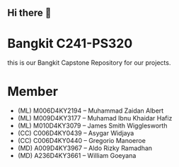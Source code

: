 ## Hi there 👋

# Bangkit C241-PS320
this is our Bangkit Capstone Repository for our projects.

# Member
- (ML) M006D4KY2194 – Muhammad Zaidan Albert
- (ML) M009D4KY3177 – Muhamad Ibnu Khaidar Hafiz
- (ML) M010D4KY3079 – James Smith Wigglesworth
- (CC)  C006D4KY0439 – Asygar Widjaya
- (CC)  C006D4KY0440 – Gregorio Manoeroe
- (MD) A009D4KY3967 – Aldo Rizky Ramadhan
- (MD) A236D4KY3661 – William Goeyana
